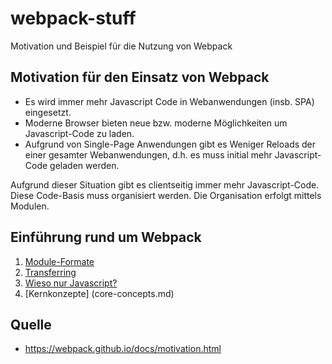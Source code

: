 # webpack-stuff
Motivation und Beispiel für die Nutzung von Webpack

## Motivation für den Einsatz von Webpack
* Es wird immer mehr Javascript Code in Webanwendungen (insb. SPA) eingesetzt.
* Moderne Browser bieten neue bzw. moderne Möglichkeiten um Javascript-Code zu laden.
* Aufgrund von Single-Page Anwendungen gibt es Weniger Reloads der einer gesamter Webanwendungen, d.h. es muss initial mehr Javascript-Code geladen werden.

Aufgrund dieser Situation gibt es clientseitig immer mehr Javascript-Code. Diese Code-Basis muss organisiert werden. Die Organisation erfolgt mittels Modulen.

## Einführung rund um Webpack

1. [Module-Formate](module-formats.md)
2. [Transferring](transferring.md) 
3. [Wieso nur Javascript?](why-only-javascript.md)
4. [Kernkonzepte] (core-concepts.md)

## Quelle
* https://webpack.github.io/docs/motivation.html
